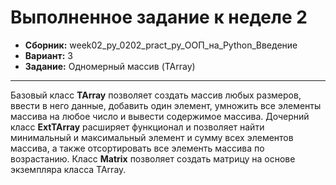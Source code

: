 # Выполненное задание к неделе 2
- **Сборник:** week02_py_0202_pract_py_ООП_на_Python_Введение
- **Вариант:** 3
- **Задание:** Одномерный массив (TArray)
______________________________________________________________
Базовый класс __TArray__ позволяет создать массив любых размеров, ввести в него данные, добавить один элемент, умножить все элементы массива на любое число и вывести содержимое массива. Дочерний класс __ExtTArray__ расширяет функционал и позволяет найти минимальный и максимальный элемент и сумму всех элементов массива, а также отсортировать все элементь массива по возрастанию. Класс __Matrix__ позволяет создать матрицу на основе экземпляра класса TArray.
